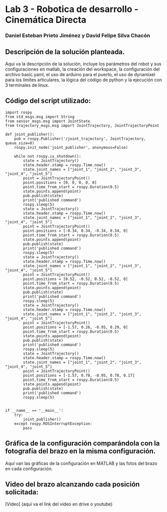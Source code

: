 # Lab 3 - Robotica de desarrollo - Cinemática Directa

### Daniel Esteban Prieto Jiménez y David Felipe Silva Chacón


## Descripción de la solución planteada.

Aquí va la descripción de la solución, incluye los parámetros del robot y sus configuraciones en matlab, la creación del workspace, la configuración del archivo basic.yaml, el uso de arduino para el puerto, el uso de dynamixel para los límites articulares, la lógica del código de python y la ejecución con 3 terminales de linux.


## Código del script utilizado:

```
import rospy
from std_msgs.msg import String
from sensor_msgs.msg import JointState
from trajectory_msgs.msg import JointTrajectory, JointTrajectoryPoint

def joint_publisher():
    pub = rospy.Publisher('/joint_trajectory', JointTrajectory, queue_size=0)
    rospy.init_node('joint_publisher', anonymous=False)
    
    while not rospy.is_shutdown():
        state = JointTrajectory()
        state.header.stamp = rospy.Time.now()
        state.joint_names = ["joint_1", "joint_2", "joint_3", "joint_4", "joint_5"]
        point = JointTrajectoryPoint()
        point.positions = [0, 0, 0, 0, 0]    
        point.time_from_start = rospy.Duration(0.5)
        state.points.append(point)
        pub.publish(state)
        print('published command')
        rospy.sleep(5)
        state = JointTrajectory()
        state.header.stamp = rospy.Time.now()
        state.joint_names = ["joint_1", "joint_2", "joint_3", "joint_4", "joint_5"]
        point = JointTrajectoryPoint()
        point.positions = [-0.34, 0.34, -0.34, 0.34, 0]    
        point.time_from_start = rospy.Duration(0.5)
        state.points.append(point)
        pub.publish(state)
        print('published command')
        rospy.sleep(5)
        state = JointTrajectory()
        state.header.stamp = rospy.Time.now()
        state.joint_names = ["joint_1", "joint_2", "joint_3", "joint_4", "joint_5"]
        point = JointTrajectoryPoint()
        point.positions = [0.52, -0.52, 0.52, -0.52, 0]    
        point.time_from_start = rospy.Duration(0.5)
        state.points.append(point)
        pub.publish(state)
        print('published command')
        rospy.sleep(5)
        state = JointTrajectory()
        state.header.stamp = rospy.Time.now()
        state.joint_names = ["joint_1", "joint_2", "joint_3", "joint_4", "joint_5"]
        point = JointTrajectoryPoint()
        point.positions = [-1.57, 0.26, -0.95, 0.29, 0]    
        point.time_from_start = rospy.Duration(0.5)
        state.points.append(point)
        pub.publish(state)
        print('published command')
        rospy.sleep(5)
        state = JointTrajectory()
        state.header.stamp = rospy.Time.now()
        state.joint_names = ["joint_1", "joint_2", "joint_3", "joint_4", "joint_5"]
        point = JointTrajectoryPoint()
        point.positions = [-1.57, 0.78, -0.95, 0.78, 0.17]    
        point.time_from_start = rospy.Duration(0.5)
        state.points.append(point)
        pub.publish(state)
        print('published command')
        rospy.sleep(5)


if __name__ == '__main__':
    try:
        joint_publisher()
    except rospy.ROSInterruptException:
        pass

```


## Gráfica de la configuración comparándola con la fotografía del brazo en la misma configuración.

Aquí van las gráficas de la configuración en MATLAB y las fotos del brazo en cada configuración.


## Video del brazo alcanzando cada posición solicitada:

[Video] (aquí va el link del video en drive o youtube)
